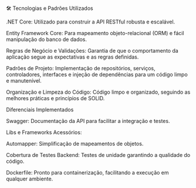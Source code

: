 🛠️ Tecnologias e Padrões Utilizados

.NET Core: Utilizado para construir a API RESTful robusta e escalável.


Entity Framework Core: Para mapeamento objeto-relacional (ORM) e fácil manipulação do banco de dados.

Regras de Negócio e Validações: Garantia de que o comportamento da aplicação segue as expectativas e as regras definidas.

Padrões de Projeto: Implementação de repositórios, serviços, controladores, interfaces e injeção de dependências para um código limpo e manutenível.

Organização e Limpeza do Código: Código limpo e organizado, seguindo as melhores práticas e princípios de SOLID.


 Diferenciais Implementados
 
Swagger: Documentação da API para facilitar a integração e testes.

Libs e Frameworks Acessórios:

Automapper: Simplificação de mapeamentos de objetos.

Cobertura de Testes Backend: Testes de unidade garantindo a qualidade do código.


Dockerfile: Pronto para containerização, facilitando a execução em qualquer ambiente.
